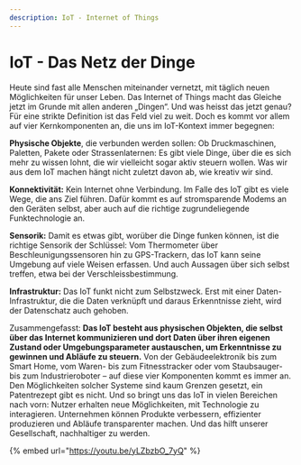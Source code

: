 ```yaml
---
description: IoT - Internet of Things
---
```


# IoT - Das Netz der Dinge

Heute sind fast alle Menschen miteinander vernetzt, mit täglich neuen Möglichkeiten für unser Leben. Das Internet of Things macht das Gleiche jetzt im Grunde mit allen anderen „Dingen“. Und was heisst das jetzt genau? Für eine strikte Definition ist das Feld viel zu weit. Doch es kommt vor allem auf vier Kernkomponenten an, die uns im IoT-Kontext immer begegnen:

**Physische Objekte**, die verbunden werden sollen: Ob Druckmaschinen, Paletten, Pakete oder Strassenlaternen: Es gibt viele Dinge, über die es sich mehr zu wissen lohnt, die wir vielleicht sogar aktiv steuern wollen. Was wir aus dem IoT machen hängt nicht zuletzt davon ab, wie kreativ wir sind.

**Konnektivität:** Kein Internet ohne Verbindung. Im Falle des IoT gibt es viele Wege, die ans Ziel führen. Dafür kommt es auf stromsparende Modems an den Geräten selbst, aber auch auf die richtige zugrundeliegende Funktechnologie an.

**Sensorik:** Damit es etwas gibt, worüber die Dinge funken können, ist die richtige Sensorik der Schlüssel: Vom Thermometer über Beschleunigungssensoren hin zu GPS-Trackern, das IoT kann seine Umgebung auf viele Weisen erfassen. Und auch Aussagen über sich selbst treffen, etwa bei der Verschleissbestimmung.

**Infrastruktur:** Das IoT funkt nicht zum Selbstzweck. Erst mit einer Daten-Infrastruktur, die die Daten verknüpft und daraus Erkenntnisse zieht, wird der Datenschatz auch gehoben.

Zusammengefasst: **Das IoT besteht aus physischen Objekten, die selbst über das Internet kommunizieren und dort Daten über ihren eigenen Zustand oder Umgebungsparameter austauschen, um Erkenntnisse zu gewinnen und Abläufe zu steuern.** Von der Gebäudeelektronik bis zum Smart Home, vom Waren- bis zum Fitnesstracker oder vom Staubsauger- bis zum Industrieroboter – auf diese vier Komponenten kommt es immer an. Den Möglichkeiten solcher Systeme sind kaum Grenzen gesetzt, ein Patentrezept gibt es nicht. Und so bringt uns das IoT in vielen Bereichen nach vorn: Nutzer erhalten neue Möglichkeiten, mit Technologie zu interagieren. Unternehmen können Produkte verbessern, effizienter produzieren und Abläufe transparenter machen. Und das hilft unserer Gesellschaft, nachhaltiger zu werden.

{% embed url="https://youtu.be/yLZbzbO_7yQ" %}
